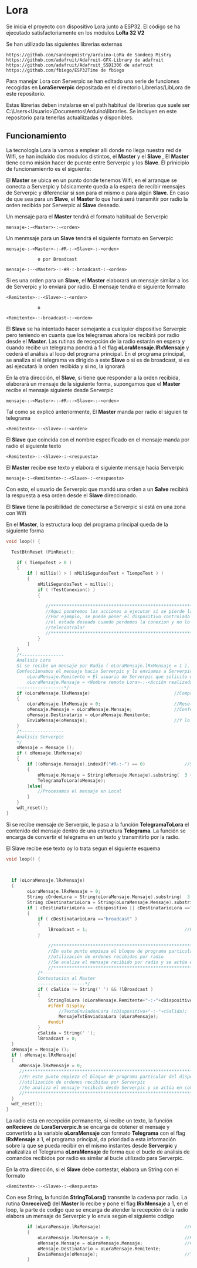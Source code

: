 # Lora
Se inicia el proyecto con dispositivo Lora junto a ESP32. El código se ha ejecutado satisfactoriamente en los módulos **LoRa 32 V2**

Se han utilizado las siguientes librerias externas 

   	https://github.com/sandeepmistry/arduino-LoRa de Sandeep Mistry
	https://github.com/adafruit/Adafruit-GFX-Library de adafruit
	https://github.com/adafruit/Adafruit_SSD1306 de adafruit
	https://github.com/fbiego/ESP32Time	de fbiego


Para manejar Lora con Serverpic se han editado una serie de funciones recogidas en **LoraServerpic** depositada en el directorio Librerias/LibLora de este repositorio. 

Estas librerias deben instalarse en el path habitual de librerias que suele ser C:\Users\<Usuario>\Documentos\Arduino\libraries. Se incluyen en este repositorio para tenerlas actualilzadas y disponibles.

## Funcionamiento
La tecnología Lora la vamos a emplear alli donde no llega nuestra red de WIfi, se han incluido dos modulos distintos, el **Master** y el **Slave** , 
El **Master** tiene como misión hacer de puente entre Serverpic y los **Slave**. El prinicipio de funcionamienrto es el siguiente:

El **Master** se ubica en un punto donde tenemos Wifi, en el arranque se conecta a Serverpic y básicamente queda a la espera de recibir mensajes de Serverpic y diferenciar si son para el mismo o para algún **Slave**. En caso de que sea para un **Slave**, el **Master** lo que hará será transmitir por radio la orden recibida por Serverpic al **Slave** deseado.

Un mensaje para el **Master** tendrá el formato habitual de Serverpic

	mensaje-:-<Master>-:-<orden>

Un menmsaje para un **Slave** tendrá el siguiente formato en Serverpic

	mensaje-:-<Master>-:-#R-:-<Slave>-:-<orden>

				o por Broadcast

	mensaje-:--<Master>-:-#R-:-broadcast-:-<orden>  	

Si es una orden para un **Slave**, el **Master** elaborará un mensaje similar a los de Serverpic y lo enviará por radio. El mensaje tendra el siguiente formato

	<Remitente>-:-<Slave>-:-<orden>

				o

	<Remitente>-:-broadcast-:-<orden>				


El **Slave** se ha intentado hacer semejante a cualquier dispositivo Serverpic pero teniendo en cuanta que los telegramas ahora los recibirá por radio desde el **Master**. Las rutinas de recepción de la radio estarán en espera y cuando recibe un telegrama pondrá a **1** el flag  **oLoraMensaje.lRxMensaje** y cederá el análisis al loop del programa principal.
En el programa principal, se analiza si el telegrama va dirigido a este **Slave** o si es de broadcast, si es así ejecutará la orden recibida y si no, la ignorará

En la otra dirección, el **Slave**, si tiene que responder a la orden recibida, elaborará un mensaje de la siguiente forma, supongamos que el **Master** recibe el mensaje siguiente desde Serverpic

	mensaje-:-<Master>-:-#R-:-<Slave>-:-<orden>

Tal como se explicó anteriormente, El **Master** manda por radio el siguien te telegrama

	<Remitente>-:-<Slave>-:-<orden>

El **Slave** que coincida con el nombre especificado en el mensaje manda por radio el siguiente texto

	<Remitente>-:-<Slave>-:-<respuesta>

El **Master** recibe ese texto y elabora el siguiente mensaje hacia Serverpic

	mensaje-:-<Remitente>-:-<Slave>-:-<respuesta>

Con esto, el usuario de Serverpic que mandó una orden a un **Salve** recibirá la respuesta a esa orden desde el **Slave** direccionado.	

El **Slave** tiene la posibilidad de conectarse a Serverpic si está en una zona con Wifi


En el **Master**, la estructura loop del programa principal queda de la siguiente forma

```C++
void loop() {

  TestBtnReset (PinReset);

  	if ( TiempoTest > 0 )
  	{
		if ( millis() > ( nMiliSegundosTest + TiempoTest ) )	
		{
			nMiliSegundosTest = millis();
			if ( !TestConexion() )
			{

  	    	   //**********************************************************************
			   //Aqui pondremos las acciones a ejecutar si se pierde la conexion
			   //Por ejemplo, se puede poner el dispositivo controlado en off que seria
			   //el estado deseado cuando perdemos la conexion y no lo podemos 
			   //telecontrolar
  	    	   //**********************************************************************
			}												                                                         
 		}	
  	}
	/*----------------
	Analisis Lora
	Si se recibe un mensaje por Radio ( oLoraMensaje.lRxMensaje = 1 ), reseteamos el flag oLoraMensaje.lRxMensaje
	Confeccionamos el mensaje hacia Serverpic y lo enviamos a Serverpic
		oLoraMensaje.Remitente = El usuario de Serverpic que solicito una accion de un remoto de Lora
		oLoraMensaje.Mensaje = <Nombre remoto Lora>-:-<Acción realizada>
	------------------*/
	if (oLoraMensaje.lRxMensaje)								//Comprobamos si se ha recibido informacion por radio y si es asi le damos prioridad a la radio
	{
		oLoraMensaje.lRxMensaje = 0;							//Resetasmo el flag de informacion recibida por radio			
		oMensaje.Mensaje = oLoraMensaje.Mensaje;				//Confeccionamos el mensaje a enviar hacia el servidor	
		oMensaje.Destinatario = oLoraMensaje.Remitente;
		EnviaMensaje(oMensaje);									//Y lo enviamos
	}
	/*----------------
	Analisis Serverpic
	*/
 	oMensaje = Mensaje ();								 					 
 	if ( oMensaje.lRxMensaje)										
 	{
		if ((oMensaje.Mensaje).indexOf("#R-:-") == 0)				//Si el inicio del mensaje es #R es mensaje para enviar a los remotos
		{
			oMensaje.Mensaje = String(oMensaje.Mensaje).substring(  3 + String(oMensaje.Mensaje).indexOf("-:-"),  String(oMensaje.Mensaje).length() ); //Excluimos #R del mensaje
			TelegramaToLora(oMensaje);
		}else{
			//Procesamos el mensaje en Local
		}	
 	}
 	wdt_reset(); 													
}
```

Si se recibe mensaje de Serverpic, le pasa a la función **TelegramaToLora** el contenido del mensaje dentro de una estructura **Telegrama**. La función se encarga de convertir el telegrama en un texto y transmitirlo por la radio.

El Slave recibe ese texto oy lo trata segun el siguiente esquema

```C++
void loop() {
    	

  
  if (oLoraMensaje.lRxMensaje)	
  {
		oLoraMensaje.lRxMensaje = 0;
		String cOrdenLora = String(oLoraMensaje.Mensaje).substring(  3 + String(oLoraMensaje.Mensaje).indexOf("-:-"),  String(oLoraMensaje.Mensaje).length() ); //Extraemos los parametros
		String cDestinatarioLora = String(oLoraMensaje.Mensaje).substring(0, String(oLoraMensaje.Mensaje).indexOf("-:-"));
		if ( cDestinatarioLora == cDispositivo || cDestinatarioLora =="broadcast" )
		{
			if ( cDestinatarioLora =="broadcast" )
			{ 
				lBroadcast = 1;										//Ponemos a 1 el flag de broadcast. Si es broadcast no debe haber respuesta del Slave
			}

     			//*******************************************************************************
     			//En este punto empieza el bloque de programa particular del dispositivo según la 
     			//utilización de ordenes recibidas por radio
     			//Se analiza el mensaje recibido por radio y se actúa en consecuencia
     			//*******************************************************************************	
			/*----------------
 			Contestacion al Master
 			------------------*/
			if ( cSalida != String(' ') && !lBroadcast )									//Si hay algo que comunicar y la orden no fue a Broadcast
			{	
				StringToLora (oLoraMensaje.Remitente+"-:-"+cDispositivo+"-:-"+cSalida);		//Se le notifica al Lora Remitente
				#ifdef Display
					//TextoEnviadoaLora (cDispositivo+"-:-"+cSalida);
					MensajeTxtEnviadoaLora (oLoraMensaje);
				#endif 
			}	
			cSalida = String(' ');	
			lBroadcast = 0;						
  }							
  oMensaje = Mensaje ();		 					 
  if ( oMensaje.lRxMensaje)										
  {
	 oMensaje.lRxMensaje = 0;
     //*******************************************************************************
     //En este punto empieza el bloque de programa particular del dispositivo según la 
     //utilización de ordenes recibidas por Serverpic
     //Se analiza el mensaje recibido desde Serverpic y se actúa en consecuencia
     //*******************************************************************************
  }
  wdt_reset(); 													
}
```
La radio esta en recepción permanente, si recibe un texto, la función **onRecieve** de **LoraServerpic.h** se encarga de obtener el mensaje y convertirlo a la variable **oLoraMensaje** con formato **Telegrama** con el flag **lRxMensaje** a 1, el programa principal, da prioridad a esta información sobre la que se pueda recibir en el mismo instantes desde **Serverpic** y analizaliza el Telegrama **oLoraMensaje**  de forma que el bucle de analisis de comandos recibidos por radio es similar al bucle utilizado para Serverpic.

En la otra dirección, si el **Slave** debe contestar, elabora un String con el formato

	<Remitente>-:-<Slave>-:-<Respuesta>

Con ese String, la función  **StringToLora()** transmite la cadena por radio. La rutina **Onreceive()** del **Master** lo recibe y pone el flag **lRxMensaje** a 1, en el loop, la parte de codigo que se encarga de atender la recepción de la radio elabora un mensaje de Serverpic y lo envia según el siguiente código

```C++
		if (oLoraMensaje.lRxMensaje)								//Comprobamos si se ha recibido informacion por radio y si es asi le damos prioridad a la radio
		{
			oLoraMensaje.lRxMensaje = 0;							//Resetasmo el flag de informacion recibida por radio			
			oMensaje.Mensaje = oLoraMensaje.Mensaje;				//Confeccionamos el mensaje a enviar hacia el servidor	
			oMensaje.Destinatario = oLoraMensaje.Remitente;
			EnviaMensaje(oMensaje);									//Y lo enviamos
		}
```		